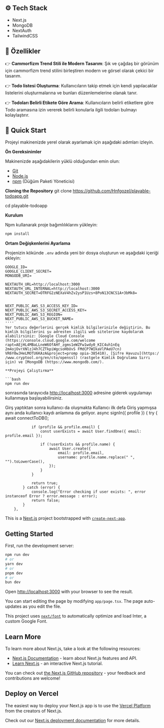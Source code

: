 ## <a name="tech-stack">⚙️ Tech Stack</a>

- Next.js
- MongoDB
- NextAuth
- TailwindCSS

## <a name="features">🔋 Özellikler</a>

👉 **Cammorfizm Trend Stili ile Modern Tasarım**: Şık ve çağdaş bir görünüm için cammorfizm trend stilini birleştiren modern ve görsel olarak çekici bir tasarım.

👉 **Todo listesi Oluşturma**: Kullanıcıların takip etmek için kendi yapılacaklar listelerini oluşturmalarına ve bunları düzenlemelerine olanak tanır.

👉 **Todoları Belirli Etikete Göre Arama**: Kullanıcıların belirli etiketlere göre Todo aramasına izin vererek belirli konularla ilgili todoları bulmayı kolaylaştırır.

## <a name="quick-start">🤸 Quick Start</a>

Projeyi makinenizde yerel olarak ayarlamak için aşağıdaki adımları izleyin.

**Ön Gereksinimler**

Makinenizde aşağıdakilerin yüklü olduğundan emin olun:

- [Git](https://git-scm.com/)
- [Node.js](https://nodejs.org/en)
- [npm](https://www.npmjs.com/) (Düğüm Paketi Yöneticisi)

**Cloning the Repository**
git clone https://github.com/Hnfgozel/playable-todoapp.git

cd playable-todoapp

**Kurulum**

Npm kullanarak proje bağımlılıklarını yükleyin:

```bash
npm install
```

**Ortam Değişkenlerini Ayarlama**

Projenizin kökünde `.env` adında yeni bir dosya oluşturun ve aşağıdaki içeriği ekleyin:


```env
GOOGLE_ID=
GOOGLE_CLIENT_SECRET=
MONGODB_URI=

NEXTAUTH_URL=http://localhost:3000
NEXTAUTH_URL_INTERNAL=http://localhost:3000
NEXTAUTH_SECRET=OTRFG2zNEXaV4hZv2ysP1Uzs+8PoN13CNCS1A+3bMk8=


NEXT_PUBLIC_AWS_S3_ACCESS_KEY_ID=
NEXT_PUBLIC_AWS_S3_SECRET_ACCESS_KEY=
NEXT_PUBLIC_AWS_S3_REGION=
NEXT_PUBLIC_AWS_S3_BUCKET_NAME=
''''
Yer tutucu değerlerini gerçek kimlik bilgilerinizle değiştirin. Bu kimlik bilgilerini şu adresten ilgili web sitelerine kaydolarak alabilirsiniz: [Google Cloud Console (https://console.cloud.google.com/welcome rapt=AEjHL4MBaLLneW6OfAHf_zgms1eWZFw1wdy0_KIC4uh1nEq 2m4ojOvrXNlzJ4h7CZTkpiWgcsoHbUvS FMdCP7WIkaVlPAeU7cn) VR6Y0wJHeLMOTU6KAzA&project=promp opia-385410), [Şifre Havuzu](https:/ /www.cryptool.org/en/cto/openssl) (rastgele Kimlik Doğrulama Sırrı için) ve [MongoDB (https://www.mongodb.com/).

**Projeyi Çalıştırma**

```bash
npm run dev
```

sonrasında tarayıcıda  [http://localhost:3000](http://localhost:3000) adresine giderek  uygulamayı kullanmaya başlayabilirsiniz.

Girş yaptıktan sonra kullanıcı da oluşmakta Kullanıcı ilk defa Giriş yapmışsa aynı anda kullanıcı kaydı anlamına da geliyor. 
   async signIn({ profile }) {
            try {
                await connectToDB();

                if (profile && profile.email) {
                    const userExists = await User.findOne({ email: profile.email });

                    if (!userExists && profile.name) {
                        await User.create({
                            email: profile.email,
                            username: profile.name.replace(" ", "").toLowerCase(),
                        });
                    }
                }

                return true;
            } catch (error) {
                console.log("Error checking if user exists: ", error instanceof Error ? error.message : error);
                return false;
            }
        },

This is a [Next.js](https://nextjs.org/) project bootstrapped with [`create-next-app`](https://github.com/vercel/next.js/tree/canary/packages/create-next-app).

## Getting Started

First, run the development server:

```bash
npm run dev
# or
yarn dev
# or
pnpm dev
# or
bun dev
```

Open [http://localhost:3000](http://localhost:3000) with your browser to see the result.

You can start editing the page by modifying `app/page.tsx`. The page auto-updates as you edit the file.

This project uses [`next/font`](https://nextjs.org/docs/basic-features/font-optimization) to automatically optimize and load Inter, a custom Google Font.

## Learn More

To learn more about Next.js, take a look at the following resources:

- [Next.js Documentation](https://nextjs.org/docs) - learn about Next.js features and API.
- [Learn Next.js](https://nextjs.org/learn) - an interactive Next.js tutorial.

You can check out [the Next.js GitHub repository](https://github.com/vercel/next.js/) - your feedback and contributions are welcome!

## Deploy on Vercel

The easiest way to deploy your Next.js app is to use the [Vercel Platform](https://vercel.com/new?utm_medium=default-template&filter=next.js&utm_source=create-next-app&utm_campaign=create-next-app-readme) from the creators of Next.js.

Check out our [Next.js deployment documentation](https://nextjs.org/docs/deployment) for more details.
